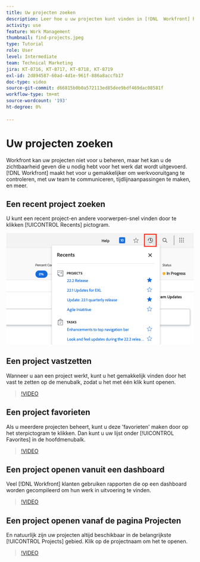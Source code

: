 ```yaml
---
title: Uw projecten zoeken
description: Leer hoe u uw projecten kunt vinden in [!DNL  Workfront] het gebruiken van spelden, favorieten, dashboards, en [!UICONTROL Projects] pagina.
activity: use
feature: Work Management
thumbnail: find-projects.jpeg
type: Tutorial
role: User
level: Intermediate
team: Technical Marketing
jira: KT-8716, KT-8717, KT-8718, KT-8719
exl-id: 2d894587-60ad-4d1e-961f-886a8accfb17
doc-type: video
source-git-commit: d66815b0b0a572113ed85dee9bdf469dac08581f
workflow-type: tm+mt
source-wordcount: '193'
ht-degree: 0%

---
```


# Uw projecten zoeken

Workfront kan uw projecten niet voor u beheren, maar het kan u de zichtbaarheid geven die u nodig hebt voor het werk dat wordt uitgevoerd. [!DNL Workfront] maakt het voor u gemakkelijker om werkvooruitgang te controleren, met uw team te communiceren, tijdlijnaanpassingen te maken, en meer.

<!---
In this section, you will learn how to:

Find your projects in [!DNL Workfront]
Make your project visible to stakeholders
Find project communications
Use [!DNL Workfront] features when reviewing the task list to monitor project progress
--->

## Een recent project zoeken

U kunt een recent project-en andere voorwerpen-snel vinden door te klikken [!UICONTROL Recents] pictogram.

![[!UICONTROL Status] veld uitgevouwen in projectkoptekst](assets/recents.png)

## Een project vastzetten

Wanneer u aan een project werkt, kunt u het gemakkelijk vinden door het vast te zetten op de menubalk, zodat u het met één klik kunt openen.

>[!VIDEO](https://video.tv.adobe.com/v/335038/?quality=12&learn=on)

## Een project favorieten

Als u meerdere projecten beheert, kunt u deze &#39;favorieten&#39; maken door op het sterpictogram te klikken. Dan kunt u uw lijst onder [!UICONTROL Favorites] in de hoofdmenubalk.

>[!VIDEO](https://video.tv.adobe.com/v/335039/?quality=12&learn=on)


## Een project openen vanuit een dashboard

Veel [!DNL Workfront] klanten gebruiken rapporten die op een dashboard worden gecompileerd om hun werk in uitvoering te vinden.

>[!VIDEO](https://video.tv.adobe.com/v/335041/?quality=12&learn=on)


## Een project openen vanaf de pagina Projecten

En natuurlijk zijn uw projecten altijd beschikbaar in de belangrijkste [!UICONTROL Projects] gebied. Klik op de projectnaam om het te openen.

>[!VIDEO](https://video.tv.adobe.com/v/335040/?quality=12&learn=on)
